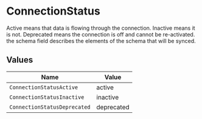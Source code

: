 # ConnectionStatus

Active means that data is flowing through the connection. Inactive means it is not. Deprecated means the connection is off and cannot be re-activated. the schema field describes the elements of the schema that will be synced.


## Values

| Name                         | Value                        |
| ---------------------------- | ---------------------------- |
| `ConnectionStatusActive`     | active                       |
| `ConnectionStatusInactive`   | inactive                     |
| `ConnectionStatusDeprecated` | deprecated                   |